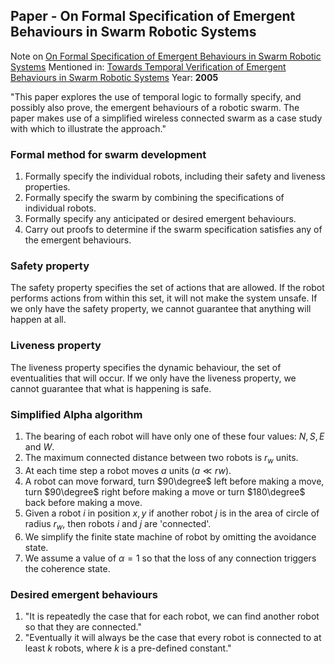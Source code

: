 ## Paper - On Formal Specification of Emergent Behaviours in Swarm Robotic Systems
Note on [On Formal Specification of Emergent Behaviours in Swarm Robotic Systems](../Relevant%20Papers/On%20Formal%20Specification%20of%20Emergent%20Behaviours%20in%20Swarm%20Robotic%20Systems.pdf)
Mentioned in: [Towards Temporal Verification of Emergent Behaviours in Swarm Robotic Systems](../Relevant%20Papers/Towards%20Temporal%20Verification%20of%20Emergent%20Behaviours%20in%20Swarm%20Robotic%20Systems.pdf)
Year: **2005**

"This paper explores the use of temporal logic to formally specify, and possibly also prove, the emergent behaviours of a robotic swarm. The paper makes use of a simplified wireless connected swarm as a case study with which to illustrate the approach."

### Formal method for swarm development
1. Formally specify the individual robots, including their safety and liveness properties. 
2. Formally specify the swarm by combining the specifications of individual robots. 
3. Formally specify any anticipated or desired emergent behaviours. 
4. Carry out proofs to determine if the swarm specification satisfies any of the emergent behaviours.

### Safety property
The safety property specifies the set of actions that are allowed. If the robot performs actions from within this set, it will not make the system unsafe.
If we only have the safety property, we cannot guarantee that anything will happen at all.

### Liveness property
The liveness property specifies the dynamic behaviour, the set of eventualities that will occur.
If we only have the liveness property, we cannot guarantee that what is happening is safe.

### Simplified Alpha algorithm
1. The bearing of each robot will have only one of these four values: $N, S, E$ and $W$.
2. The maximum connected distance between two robots is $r_w$ units.
3. At each time step a robot moves $a$ units $(a \ll rw )$.
4. A robot can move forward, turn $90\degree$ left before making a move, turn $90\degree$ right before making a move or turn $180\degree$ back before making a move.
5. Given a robot $i$ in position $x, y$ if another robot $j$ is in the area of circle of radius $r_w$, then robots $i$ and $j$ are 'connected'.
6. We simplify the finite state machine of robot by omitting the avoidance state.
7. We assume a value of $\alpha=1$ so that the loss of any connection triggers the coherence state.

### Desired emergent behaviours
1. "It is repeatedly the case that for each robot, we can find another robot so that they are connected."
2. "Eventually it will always be the case that every robot is connected to at least $k$ robots, where $k$ is a pre-defined constant."




